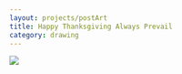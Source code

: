 ```yaml
---
layout: projects/postArt
title: Happy Thanksgiving Always Prevail
category: drawing
---
```

<img src="../../img/drawings/turkey.jpg">
